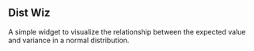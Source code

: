 ## Dist Wiz

A simple widget to visualize the relationship between the expected value and variance in a normal distribution.
